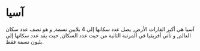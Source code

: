 # آسيا

آسيا هي أكبر القارات الأرض, يصل عدد سكانها إلي 4 بلايين نسمة, و هو نصف عدد سكان
العالم, و تأتي أفريقيا في المرتبة الثانية من حيث عدد السكان, حيث يقد عدد سكانها
إلي بليون نسمة فقط.

